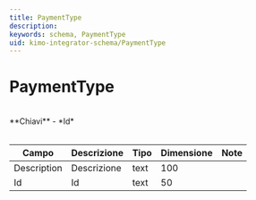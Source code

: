 ```yaml
---
title: PaymentType
description:
keywords: schema, PaymentType
uid: kimo-integrator-schema/PaymentType
---
```


# PaymentType

<br>
**Chiavi**
- *Id*
<br><br>

| Campo | Descrizione | Tipo | Dimensione | Note |
| --- | --- | --- | --- | --- |
| Description | Descrizione | text | 100 |  |
| Id | Id | text | 50 |  |

